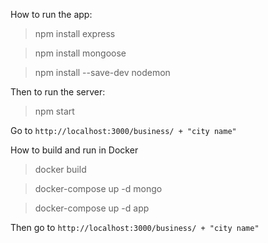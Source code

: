 How to run the app:

> npm install express

> npm install mongoose

> npm install --save-dev nodemon

Then to run the server:

> npm start

Go to `http://localhost:3000/business/ + "city name"`

How to build and run in Docker

> docker build

> docker-compose up -d mongo

> docker-compose up -d app

Then go to `http://localhost:3000/business/ + "city name"`

